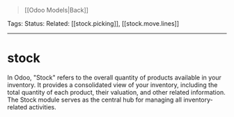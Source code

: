 > [[Odoo Models|Back]]

Tags: 
Status: 
Related: [[stock.picking]], [[stock.move.lines]]

___

# stock

In Odoo, "Stock" refers to the overall quantity of products available in your inventory. It provides a consolidated view of your inventory, including the total quantity of each product, their valuation, and other related information. The Stock module serves as the central hub for managing all inventory-related activities.